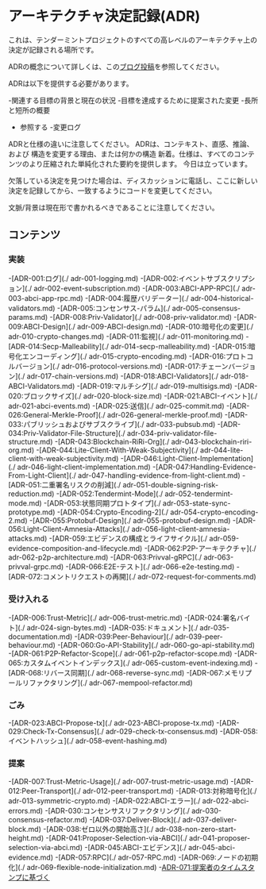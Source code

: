 # アーキテクチャ決定記録(ADR)

これは、テンダーミントプロジェクトのすべての高レベルのアーキテクチャ上の決定が記録される場所です。

ADRの概念について詳しくは、この[ブログ投稿](https://product.reverb.com/documenting-architecture-decisions-the-reverb-way-a3563bb24bd0#.78xhdix6t)を参照してください。

ADRは以下を提供する必要があります。

-関連する目標の背景と現在の状況
-目標を達成するために提案された変更
-長所と短所の概要
- 参照する
-変更ログ

ADRと仕様の違いに注意してください。 ADRは、コンテキスト、直感、推論、および
構造を変更する理由、または何かの構造
新着。仕様は、すべてのコンテンツのより圧縮された単純化された要約を提供します。
今日は立っています。

欠落している決定を見つけた場合は、ディスカッションに電話し、ここに新しい決定を記録してから、一致するようにコードを変更してください。

文脈/背景は現在形で書かれるべきであることに注意してください。

## コンテンツ

### 実装

-[ADR-001:ログ](./ adr-001-logging.md)
-[ADR-002:イベントサブスクリプション](./ adr-002-event-subscription.md)
-[ADR-003:ABCI-APP-RPC](./ adr-003-abci-app-rpc.md)
-[ADR-004:履歴バリデーター](./ adr-004-historical-validators.md)
-[ADR-005:コンセンサス-パラム](./ adr-005-consensus-params.md)
-[ADR-008:Priv-Validator](./ adr-008-priv-validator.md)
-[ADR-009:ABCI-Design](./ adr-009-ABCI-design.md)
-[ADR-010:暗号化の変更](./ adr-010-crypto-changes.md)
-[ADR-011:監視](./ adr-011-monitoring.md)
-[ADR-014:Secp-Malleability](./ adr-014-secp-malleability.md)
-[ADR-015:暗号化エンコーディング](./ adr-015-crypto-encoding.md)
-[ADR-016:プロトコルバージョン](./ adr-016-protocol-versions.md)
-[ADR-017:チェーンバージョン](./ adr-017-chain-versions.md)
-[ADR-018:ABCI-Validators](./ adr-018-ABCI-Validators.md)
-[ADR-019:マルチシグ](./ adr-019-multisigs.md)
-[ADR-020:ブロックサイズ](./ adr-020-block-size.md)
-[ADR-021:ABCI-イベント](./ adr-021-abci-events.md)
-[ADR-025:送信](./ adr-025-commit.md)
-[ADR-026:General-Merkle-Proof](./ adr-026-general-merkle-proof.md)
-[ADR-033:パブリッシュおよびサブスクライブ](./ adr-033-pubsub.md)
-[ADR-034:Priv-Validator-File-Structure](./ adr-034-priv-validator-file-structure.md)
-[ADR-043:Blockchain-RiRi-Org](./ adr-043-blockchain-riri-org.md)
-[ADR-044:Lite-Client-With-Weak-Subjectivity](./ adr-044-lite-client-with-weak-subjectivity.md)
-[ADR-046:Light-Client-Implementation](./ adr-046-light-client-implementation.md)
-[ADR-047:Handling-Evidence-From-Light-Client](./ adr-047-handling-evidence-from-light-client.md)
-[ADR-051:二重署名リスクの削減](./ adr-051-double-signing-risk-reduction.md)
-[ADR-052:Tendermint-Mode](./ adr-052-tendermint-mode.md)
-[ADR-053:状態同期プロトタイプ](./ adr-053-state-sync-prototype.md)
-[ADR-054:Crypto-Encoding-2](./ adr-054-crypto-encoding-2.md)
-[ADR-055:Protobuf-Design](./ adr-055-protobuf-design.md)
-[ADR-056:Light-Client-Amnesia-Attacks](./ adr-056-light-client-amnesia-attacks.md)
-[ADR-059:エビデンスの構成とライフサイクル](./ adr-059-evidence-composition-and-lifecycle.md)
-[ADR-062:P2P-アーキテクチャ](./ adr-062-p2p-architecture.md)
-[ADR-063:Privval-gRPC](./ adr-063-privval-grpc.md)
-[ADR-066:E2E-テスト](./ adr-066-e2e-testing.md)
-[ADR-072:コメントリクエストの再開](./ adr-072-request-for-comments.md)

### 受け入れる

-[ADR-006:Trust-Metric](./ adr-006-trust-metric.md)
-[ADR-024:署名バイト](./ adr-024-sign-bytes.md)
-[ADR-035:ドキュメント](./ adr-035-documentation.md)
-[ADR-039:Peer-Behaviour](./ adr-039-peer-behaviour.md)
-[ADR-060:Go-API-Stability](./ adr-060-go-api-stability.md)
-[ADR-061:P2P-Refactor-Scope](./ adr-061-p2p-refactor-scope.md)
-[ADR-065:カスタムイベントインデックス](./ adr-065-custom-event-indexing.md)
-[ADR-068:リバース同期](./ adr-068-reverse-sync.md)
-[ADR-067:メモリプールリファクタリング](./ adr-067-mempool-refactor.md)

### ごみ

-[ADR-023:ABCI-Propose-tx](./ adr-023-ABCI-propose-tx.md)
-[ADR-029:Check-Tx-Consensus](./ adr-029-check-tx-consensus.md)
-[ADR-058:イベントハッシュ](./ adr-058-event-hashing.md)


### 提案

-[ADR-007:Trust-Metric-Usage](./ adr-007-trust-metric-usage.md)
-[ADR-012:Peer-Transport](./ adr-012-peer-transport.md)
-[ADR-013:対称暗号化](./ adr-013-symmetric-crypto.md)
-[ADR-022:ABCI-エラー](./ adr-022-abci-errors.md)
-[ADR-030:コンセンサスリファクタリング](./ adr-030-consensus-refactor.md)
-[ADR-037:Deliver-Block](./ adr-037-deliver-block.md)
-[ADR-038:ゼロ以外の開始高さ](./ adr-038-non-zero-start-height.md)
-[ADR-041:Proposer-Selection-via-ABCI](./ adr-041-proposer-selection-via-abci.md)
-[ADR-045:ABCI-エビデンス](./ adr-045-abci-evidence.md)
-[ADR-057:RPC](./ adr-057-RPC.md)
-[ADR-069:ノードの初期化](./ adr-069-flexible-node-initialization.md)
-[ADR-071:提案者のタイムスタンプに基づく](adr-071-proposer-based-timestamps.md)
